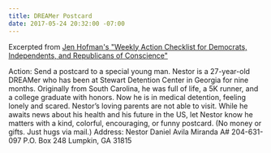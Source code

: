 ```yaml
---
title: DREAMer Postcard
date: 2017-05-24 20:32:00 -07:00
---
```


Excerpted from [Jen Hofman's "Weekly Action Checklist for Democrats, Independents, and Republicans of Conscience"](https://jenniferhofmann.com/home/weekly-action-checklist-democrats-independents-republicans-conscience/)
 
Action: Send a postcard to a special young man.
Nestor is a 27-year-old DREAMer who has been at Stewart Detention Center in Georgia for nine months. Originally from South Carolina, he was full of life, a 5K runner, and a college graduate with honors. Now he is in medical detention, feeling lonely and scared. Nestor’s loving parents are not able to visit. While he awaits news about his health and his future in the US, let Nestor know he matters with a kind, colorful, encouraging, or funny postcard. (No money or gifts. Just hugs via mail.) 
	Address: Nestor Daniel Avila Miranda
A# 204-631-097
P.O. Box 248
Lumpkin, GA 31815
